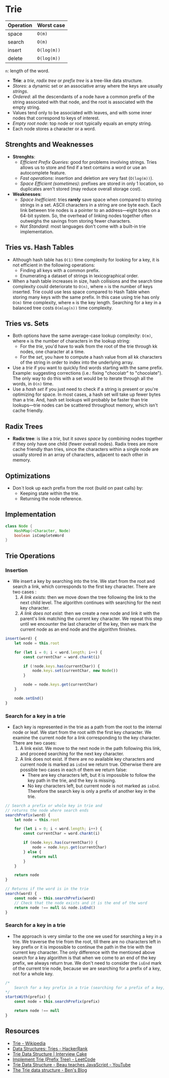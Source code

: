 # Trie

| Operation | Worst case  |
| --------- | ----------- |
| space     | `O(m)`      |
| search    | `O(m)`      |
| insert    | `O(log(m))` |
| delete    | `O(log(m))` |

`n`: length of the word.

* **Trie**: a *trie*, *radix tree* or *prefix tree* is a tree-like data
  structure.
* *Stores*: a dynamic set or an associative array where the keys
  are usually *strings*.
* *Ordered*: all the descendants of a node have a common prefix of the string associated with that node, and the root is associated with the empty string.
* Values tend only to be associated with leaves, and with some inner nodes that correspond to keys of interest.
* *Empty root node*: top node or root typically equals an empty string.
* Each node stores a character or a word.

## Strenghts and Weaknesses

* **Strenghts**:
  * *Efficient Prefix Queries*: good for problems involving strings. Tries
    allows us to store and find if a text contains a word or use an autocomplete
    feature.
  * *Fast operations*: insertion and deletion are very fast (`O(log(m))`).
  * *Space Efficient (sometimes)*: prefixes are stored in only 1 location, so duplicates
    aren't stored (may reduce overall storage cost).
* **Weaknesses**:
  * *Space Inefficient*: tries **rarely** save space when compared to storing
    strings in a set. ASCII characters in a string are one byte each. Each link between trie nodes is a pointer to an address—eight bytes on a 64-bit system. So, the overhead of linking nodes together often outweighs the savings from storing fewer characters.
  * *Not Standard*: most languages don't come with a built-in trie implementation.

## Tries vs. Hash Tables

* Although hash table has `O(1)` time complexity for looking for a key, it is not efficient in the following operations:
  * Finding all keys with a common prefix.
  * Enumerating a dataset of strings in lexicographical order.
* When a hash table increases in size, hash collisions and the search time complexity could deteriorate to `O(n)`, where `n` is the number of keys inserted. Trie could use less space compared to Hash Table when storing many keys with the same prefix. In this case using trie has only `O(m)` time complexity, where `m` is the key length. Searching for a key in a balanced tree costs `O(mlog(n))` time complexity.

## Tries vs. Sets

* Both options have the same average-case lookup complexity: `O(m)`, where `m` is the number of characters in the lookup string:
  * For the *trie*, you'd have to walk from the root of the trie through kk nodes, one character at a time.
  * For the *set*, you have to compute a hash value from all kk characters of the string in order to index into the underlying array.
* Use a *trie* if you want to quickly find words starting with the same prefix.
  Example: suggesting corrections (i.e.: fixing "chocolatr" to "chocolate"). The
  only way to do this with a set would be to iterate through all the words, in
  `O(n)` time.
* Use a *hash set* if you just need to check if a string is present or you're optimizing for space. In most cases, a hash set will take up fewer bytes than a trie. And, hash set lookups will probably be faster than trie lookups—trie nodes can be scattered throughout memory, which isn't cache friendly.

## Radix Trees

* **Radix tree**: is like a *trie*, but it *saves space* by combining nodes
  together if they only have one child (fewer overall nodes). Radix trees are more cache friendly than tries, since the characters within a single node are usually stored in an array of characters, adjacent to each other in memory.

## Optimizations

* Don´t look up each prefix from the root (build on past calls) by:
  * Keeping state within the trie.
  * Returning the node reference.

## Implementation

```java
class Node {
    HashMap(<Character, Node)
    boolean isCompleteWord
}
```

## Trie Operations

### Insertion

* We insert a key by searching into the trie. We start from the root and search a link, which corresponds to the first key character. There are two cases :
  1. *A link exists*: then we move down the tree following the link to the next child level. The algorithm continues with searching for the next key character.
  2. *A link does not exist*: then we create a new node and link it with the parent's link matching the current key character. We repeat this step until we encounter the last character of the key, then we mark the current node as an end node and the algorithm finishes.

```javascript
insert(word) {
    let node = this.root

    for (let i = 0; i < word.length; i++) {
        const currentChar = word.charAt(i)

        if (!node.keys.has(currentChar)) {
            node.keys.set(currentChar, new Node())
        }

        node = node.keys.get(currentChar)
    }

    node.setEnd()
}
```

### Search for a key in a trie

* Each key is represented in the trie as a path from the root to the internal node or leaf. We start from the root with the first key character. We examine the current node for a link corresponding to the key character. There are two cases:
  1. A link exist. We move to the next node in the path following this link, and proceed searching for the next key character.
  2. A link does not exist. If there are no available key characters and current node is marked as `isEnd` we return true. Otherwise there are possible two cases in each of them we return false:
     * There are key characters left, but it is impossible to follow the key path in the trie, and the key is missing.
     * No key characters left, but current node is not marked as `isEnd`. Therefore the search key is only a prefix of another key in the trie.

```javascript
// Search a prefix or whole key in trie and
// returns the node where search ends
searchPrefix(word) {
    let node = this.root

    for (let i = 0; i < word.length; i++) {
        const currentChar = word.charAt(i)

        if (node.keys.has(currentChar)) {
            node = node.keys.get(currentChar)
        } else {
            return null
        }
    }

    return node
}

// Returns if the word is in the trie
search(word) {
    const node = this.searchPrefix(word)
    // Check that the node exists and it is the end of the word
    return node !== null && node.isEnd()
}
```

### Search for a key in a trie

* The approach is very similar to the one we used for searching a key in a trie. We traverse the trie from the root, till there are no characters left in key prefix or it is impossible to continue the path in the trie with the current key character. The only difference with the mentioned above search for a key algorithm is that when we come to an end of the key prefix, we always return true. We don't need to consider the `isEnd` mark of the current trie node, because we are searching for a prefix of a key, not for a whole key.

```javascript
/*
    Search for a key prefix in a trie (searching for a prefix of a key, not for a whole key)
*/
startsWith(prefix) {
    const node = this.searchPrefix(prefix)

    return node !== null
}
```

## Resources

* [Trie - Wikipedia](https://en.wikipedia.org/wiki/Trie)
* [Data Structures: Tries - HackerRank](https://www.youtube.com/watch?v=zIjfhVPRZCg)
* [Trie Data Structure | Interview
  Cake](https://www.interviewcake.com/concept/java/trie)
* [Implement Trie (Prefix Tree) -
  LeetCode](https://leetcode.com/problems/implement-trie-prefix-tree/solution/)
* [Trie Data Structure - Beau teaches JavaScript -
  YouTube](https://www.youtube.com/watch?v=7XmS8McW_1U)
* [The Trie data structure - Ben's
  Blog](https://blog.benoitvallon.com/data-structures-in-javascript/the-trie-data-structure/)
